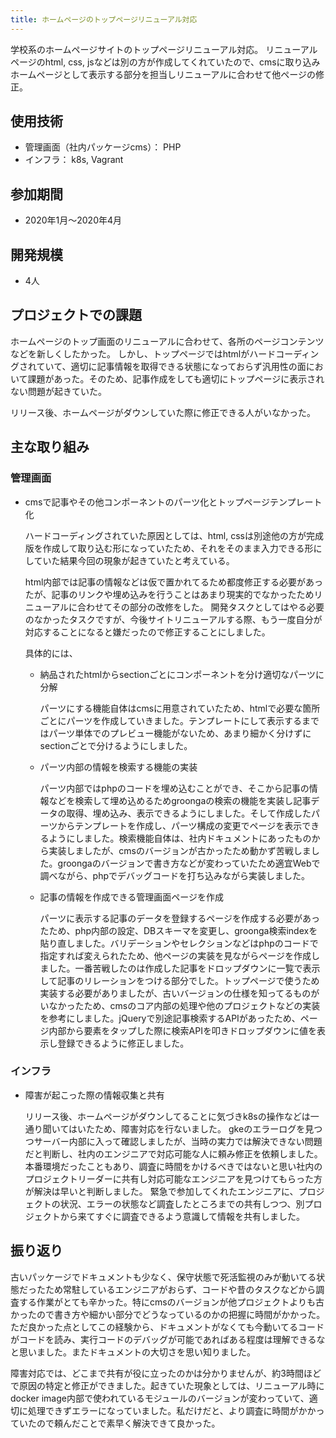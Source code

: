 ```yaml
---
title: ホームページのトップページリニューアル対応
---
```


学校系のホームページサイトのトップページリニューアル対応。
リニューアルページのhtml, css, jsなどは別の方が作成してくれていたので、cmsに取り込みホームページとして表示する部分を担当しリニューアルに合わせて他ページの修正。

## 使用技術

- 管理画面（社内パッケージcms）： PHP
- インフラ： k8s, Vagrant

## 参加期間

- 2020年1月〜2020年4月

## 開発規模

- 4人

## プロジェクトでの課題

ホームページのトップ画面のリニューアルに合わせて、各所のページコンテンツなどを新しくしたかった。
しかし、トップページではhtmlがハードコーディングされていて、適切に記事情報を取得できる状態になっておらず汎用性の面において課題があった。そのため、記事作成をしても適切にトップページに表示されない問題が起きていた。

リリース後、ホームページがダウンしていた際に修正できる人がいなかった。

## 主な取り組み

### 管理画面

- cmsで記事やその他コンポーネントのパーツ化とトップページテンプレート化

  ハードコーディングされていた原因としては、html, cssは別途他の方が完成版を作成して取り込む形になっていたため、それをそのまま入力できる形にしていた結果今回の現象が起きていたと考えている。

  html内部では記事の情報などは仮で置かれてるため都度修正する必要があったが、記事のリンクや埋め込みを行うことはあまり現実的でなかったためリニューアルに合わせてその部分の改修をした。
  開発タスクとしてはやる必要のなかったタスクですが、今後サイトリニューアルする際、もう一度自分が対応することになると嫌だったので修正することにしました。

  具体的には、

  - 納品されたhtmlからsectionごとにコンポーネントを分け適切なパーツに分解

    パーツにする機能自体はcmsに用意されていたため、htmlで必要な箇所ごとにパーツを作成していきました。テンプレートにして表示するまではパーツ単体でのプレビュー機能がないため、あまり細かく分けずにsectionごとで分けるようにしました。

  - パーツ内部の情報を検索する機能の実装

    パーツ内部ではphpのコードを埋め込むことができ、そこから記事の情報などを検索して埋め込めるためgroongaの検索の機能を実装し記事データの取得、埋め込み、表示できるようにしました。そして作成したパーツからテンプレートを作成し、パーツ構成の変更でページを表示できるようにしました。検索機能自体は、社内ドキュメントにあったものから実装しましたが、cmsのバージョンが古かったため動かず苦戦しました。groongaのバージョンで書き方などが変わっていたため適宜Webで調べながら、phpでデバッグコードを打ち込みながら実装しました。

  - 記事の情報を作成できる管理画面ページを作成

    パーツに表示する記事のデータを登録するページを作成する必要があったため、php内部の設定、DBスキーマを変更し、groonga検索indexを貼り直しました。バリデーションやセレクションなどはphpのコードで指定すれば変えられたため、他ページの実装を見ながらページを作成しました。一番苦戦したのは作成した記事をドロップダウンに一覧で表示して記事のリレーションをつける部分でした。トップページで使うため実装する必要がありましたが、古いバージョンの仕様を知ってるものがいなかったため、cmsのコア内部の処理や他のプロジェクトなどの実装を参考にしました。jQueryで別途記事検索するAPIがあったため、ページ内部から要素をタップした際に検索APIを叩きドロップダウンに値を表示し登録できるように修正しました。

### インフラ

- 障害が起こった際の情報収集と共有

  リリース後、ホームページがダウンしてることに気づきk8sの操作などは一通り聞いてはいたため、障害対応を行ないました。
  gkeのエラーログを見つつサーバー内部に入って確認しましたが、当時の実力では解決できない問題だと判断し、社内のエンジニアで対応可能な人に頼み修正を依頼しました。
  本番環境だったこともあり、調査に時間をかけるべきではないと思い社内のプロジェクトリーダーに共有し対応可能なエンジニアを見つけてもらった方が解決は早いと判断しました。
  緊急で参加してくれたエンジニアに、プロジェクトの状況、エラーの状態など調査したところまでの共有しつつ、別プロジェクトから来てすぐに調査できるよう意識して情報を共有しました。

## 振り返り

古いパッケージでドキュメントも少なく、保守状態で死活監視のみが動いてる状態だったため常駐しているエンジニアがおらず、コードや昔のタスクなどから調査する作業がとても辛かった。特にcmsのバージョンが他プロジェクトよりも古かったので書き方や細かい部分でどうなっているのかの把握に時間がかかった。ただ良かった点としてこの経験から、ドキュメントがなくても今動いてるコードがコードを読み、実行コードのデバッグが可能であればある程度は理解できるなと思いました。またドキュメントの大切さを思い知りました。

障害対応では、どこまで共有が役に立ったのかは分かりませんが、約3時間ほどで原因の特定と修正ができました。起きていた現象としては、リニューアル時にdocker image内部で使われているモジュールのバージョンが変わっていて、適切に処理できずエラーになっていました。私だけだと、より調査に時間がかかっていたので頼んだことで素早く解決できて良かった。
